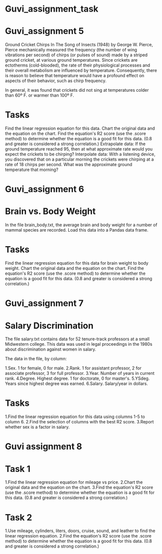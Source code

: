 # Guvi_assignment_task
# Guvi_assignment 5
Ground Cricket Chirps
In The Song of Insects (1948) by George W. Pierce, Pierce mechanically measured the frequency (the number of wing vibrations per second) of chirps (or pulses of sound) made by a striped ground cricket, at various ground temperatures. Since crickets are ectotherms (cold-blooded), the rate of their physiological processes and their overall metabolism are influenced by temperature. Consequently, there is reason to believe that temperature would have a profound effect on aspects of their behavior, such as chirp frequency.

In general, it was found that crickets did not sing at temperatures colder than 60º F. or warmer than 100º F.
# Tasks
Find the linear regression equation for this data.
Chart the original data and the equation on the chart.
Find the equation's  R2  score (use the .score method) to determine whether the equation is a good fit for this data. (0.8 and greater is considered a strong correlation.)
Extrapolate data: If the ground temperature reached 95, then at what approximate rate would you expect the crickets to be chirping?
Interpolate data: With a listening device, you discovered that on a particular morning the crickets were chirping at a rate of 18 chirps per second. What was the approximate ground temperature that morning?

# Guvi_assignment 6
# Brain vs. Body Weight
In the file brain_body.txt, the average brain and body weight for a number of mammal species are recorded. Load this data into a Pandas data frame.

# Tasks
Find the linear regression equation for this data for brain weight to body weight.
Chart the original data and the equation on the chart.
Find the equation's  R2  score (use the .score method) to determine whether the equation is a good fit for this data. (0.8 and greater is considered a strong correlation.)

# Guvi_assignment 7
# Salary Discrimination
The file salary.txt contains data for 52 tenure-track professors at a small Midwestern college. This data was used in legal proceedings in the 1980s about discrimination against women in salary.

The data in the file, by column:

1.Sex. 1 for female, 0 for male.
2.Rank. 1 for assistant professor, 2 for associate professor, 3 for full professor.
3.Year. Number of years in current rank.
4.Degree. Highest degree. 1 for doctorate, 0 for master's.
5.YSdeg. Years since highest degree was earned.
6.Salary. Salary/year in dollars.
# Tasks
1.Find the linear regression equation for this data using columns 1-5 to column 6.
2.Find the selection of columns with the best  R2  score.
3.Report whether sex is a factor in salary.

# Guvi assignment 8 

# Task 1
1.Find the linear regression equation for mileage vs price.
2.Chart the original data and the equation on the chart.
3.Find the equation's  R2  score (use the .score method) to determine whether the equation is a good fit for this data. (0.8 and greater is considered a strong correlation.)

# Task 2
1.Use mileage, cylinders, liters, doors, cruise, sound, and leather to find the linear regression equation.
2.Find the equation's  R2  score (use the .score method) to determine whether the equation is a good fit for this data. (0.8 and greater is considered a strong correlation.)

